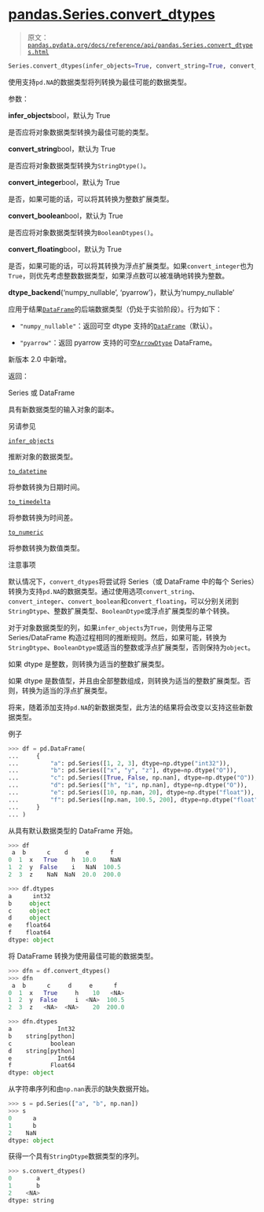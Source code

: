 # [pandas.Series.convert_dtypes](https://pandas.pydata.org/docs/reference/api/pandas.Series.convert_dtypes.html)

> 原文：[`pandas.pydata.org/docs/reference/api/pandas.Series.convert_dtypes.html`](https://pandas.pydata.org/docs/reference/api/pandas.Series.convert_dtypes.html)

```py
Series.convert_dtypes(infer_objects=True, convert_string=True, convert_integer=True, convert_boolean=True, convert_floating=True, dtype_backend='numpy_nullable')
```

使用支持`pd.NA`的数据类型将列转换为最佳可能的数据类型。

参数：

**infer_objects**bool，默认为 True

是否应将对象数据类型转换为最佳可能的类型。

**convert_string**bool，默认为 True

是否应将对象数据类型转换为`StringDtype()`。

**convert_integer**bool，默认为 True

是否，如果可能的话，可以将其转换为整数扩展类型。

**convert_boolean**bool，默认为 True

是否应将对象数据类型转换为`BooleanDtypes()`。

**convert_floating**bool，默认为 True

是否，如果可能的话，可以将其转换为浮点扩展类型。如果`convert_integer`也为`True`，则优先考虑整数数据类型，如果浮点数可以被准确地转换为整数。

**dtype_backend**{‘numpy_nullable’, ‘pyarrow’}，默认为‘numpy_nullable’

应用于结果[`DataFrame`](https://pandas.pydata.org/docs/reference/api/pandas.DataFrame.html#pandas.DataFrame "pandas.DataFrame")的后端数据类型（仍处于实验阶段）。行为如下：

+   `"numpy_nullable"`：返回可空 dtype 支持的[`DataFrame`](https://pandas.pydata.org/docs/reference/api/pandas.DataFrame.html#pandas.DataFrame "pandas.DataFrame")（默认）。

+   `"pyarrow"`：返回 pyarrow 支持的可空[`ArrowDtype`](https://pandas.pydata.org/docs/reference/api/pandas.ArrowDtype.html#pandas.ArrowDtype "pandas.ArrowDtype") DataFrame。

新版本 2.0 中新增。

返回：

Series 或 DataFrame

具有新数据类型的输入对象的副本。

另请参见

[`infer_objects`](https://pandas.pydata.org/docs/reference/api/pandas.Series.infer_objects.html#pandas.Series.infer_objects "pandas.Series.infer_objects")

推断对象的数据类型。

[`to_datetime`](https://pandas.pydata.org/docs/reference/api/pandas.to_datetime.html#pandas.to_datetime "pandas.to_datetime")

将参数转换为日期时间。

[`to_timedelta`](https://pandas.pydata.org/docs/reference/api/pandas.to_timedelta.html#pandas.to_timedelta "pandas.to_timedelta")

将参数转换为时间差。

[`to_numeric`](https://pandas.pydata.org/docs/reference/api/pandas.to_numeric.html#pandas.to_numeric "pandas.to_numeric")

将参数转换为数值类型。

注意事项

默认情况下，`convert_dtypes`将尝试将 Series（或 DataFrame 中的每个 Series）转换为支持`pd.NA`的数据类型。通过使用选项`convert_string`、`convert_integer`、`convert_boolean`和`convert_floating`，可以分别关闭到`StringDtype`、整数扩展类型、`BooleanDtype`或浮点扩展类型的单个转换。

对于对象数据类型的列，如果`infer_objects`为`True`，则使用与正常 Series/DataFrame 构造过程相同的推断规则。然后，如果可能，转换为`StringDtype`、`BooleanDtype`或适当的整数或浮点扩展类型，否则保持为`object`。

如果 dtype 是整数，则转换为适当的整数扩展类型。

如果 dtype 是数值型，并且由全部整数组成，则转换为适当的整数扩展类型。否则，转换为适当的浮点扩展类型。

将来，随着添加支持`pd.NA`的新数据类型，此方法的结果将会改变以支持这些新数据类型。

例子

```py
>>> df = pd.DataFrame(
...     {
...         "a": pd.Series([1, 2, 3], dtype=np.dtype("int32")),
...         "b": pd.Series(["x", "y", "z"], dtype=np.dtype("O")),
...         "c": pd.Series([True, False, np.nan], dtype=np.dtype("O")),
...         "d": pd.Series(["h", "i", np.nan], dtype=np.dtype("O")),
...         "e": pd.Series([10, np.nan, 20], dtype=np.dtype("float")),
...         "f": pd.Series([np.nan, 100.5, 200], dtype=np.dtype("float")),
...     }
... ) 
```

从具有默认数据类型的 DataFrame 开始。

```py
>>> df
 a  b      c    d     e      f
0  1  x   True    h  10.0    NaN
1  2  y  False    i   NaN  100.5
2  3  z    NaN  NaN  20.0  200.0 
```

```py
>>> df.dtypes
a      int32
b     object
c     object
d     object
e    float64
f    float64
dtype: object 
```

将 DataFrame 转换为使用最佳可能的数据类型。

```py
>>> dfn = df.convert_dtypes()
>>> dfn
 a  b      c     d     e      f
0  1  x   True     h    10   <NA>
1  2  y  False     i  <NA>  100.5
2  3  z   <NA>  <NA>    20  200.0 
```

```py
>>> dfn.dtypes
a             Int32
b    string[python]
c           boolean
d    string[python]
e             Int64
f           Float64
dtype: object 
```

从字符串序列和由`np.nan`表示的缺失数据开始。

```py
>>> s = pd.Series(["a", "b", np.nan])
>>> s
0      a
1      b
2    NaN
dtype: object 
```

获得一个具有`StringDtype`数据类型的序列。

```py
>>> s.convert_dtypes()
0       a
1       b
2    <NA>
dtype: string 
```
